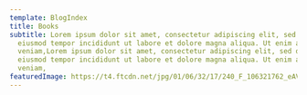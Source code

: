 ```yaml
---
template: BlogIndex
title: Books
subtitle: Lorem ipsum dolor sit amet, consectetur adipiscing elit, sed do
  eiusmod tempor incididunt ut labore et dolore magna aliqua. Ut enim ad minim
  veniam,Lorem ipsum dolor sit amet, consectetur adipiscing elit, sed do
  eiusmod tempor incididunt ut labore et dolore magna aliqua. Ut enim ad minim
  veniam,
featuredImage: https://t4.ftcdn.net/jpg/01/06/32/17/240_F_106321762_eAVoxgBSf2powxTuBROf6YzgYJOLgONB.jpg
---
```

